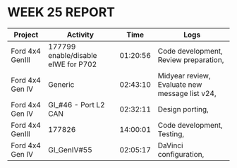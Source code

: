 # WEEK 25 REPORT
| Project         | Activity                            | Time     | Logs                                           |
|-----------------|-------------------------------------|----------|------------------------------------------------|
| Ford 4x4 GenIII | 177799 enable/disable eIWE for P702 | 01:20:56 | Code development, Review preparation,          |
| Ford 4x4 Gen IV | Generic                             | 02:43:10 | Midyear review, Evaluate new message list v24, |
| Ford 4x4 Gen IV | GI_#46 - Port L2 CAN                | 02:32:11 | Design porting,                                |
| Ford 4x4 GenIII | 177826                              | 14:00:01 | Code development, Testing,                     |
| Ford 4x4 Gen IV | GI_GenIV#55                         | 02:05:17 | DaVinci configuration,                         |
